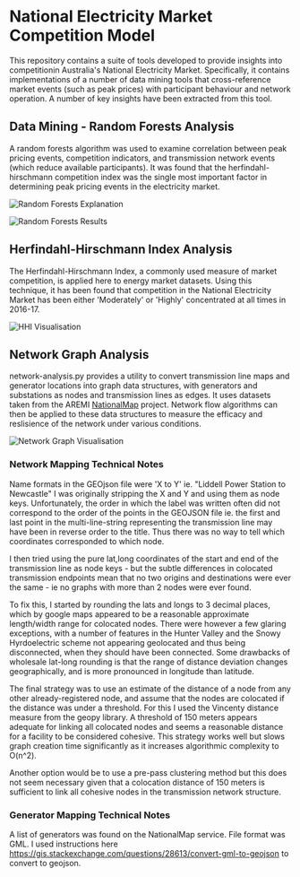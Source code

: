 # National Electricity Market Competition Model
This repository contains a suite of tools developed to provide insights into competitionin Australia's National Electricity Market. Specifically, it contains implementations of a number of data mining tools that cross-reference market events (such as peak prices) with participant behaviour and network operation. A number of key insights have been extracted from this tool. 

## Data Mining - Random Forests Analysis
A random forests algorithm was used to examine correlation between peak pricing events, competition indicators, and transmission network events (which reduce available participants). It was found that the herfindahl-hirschmann competition index was the single most important factor in determining peak pricing events in the electricity market. 

![Random Forests Explanation](https://user-images.githubusercontent.com/7201209/51463523-b8941580-1da6-11e9-936f-1213262e6d41.png)

![Random Forests Results](https://user-images.githubusercontent.com/7201209/51463549-ca75b880-1da6-11e9-853f-342c89eea365.png)

## Herfindahl-Hirschmann Index Analysis
The Herfindahl-Hirschmann Index, a commonly used measure of market competition, is applied here to energy market datasets. Using this technique, it has been found that competition in the National Electricity Market has been either 'Moderately' or 'Highly' concentrated at all times in 2016-17. 

![HHI Visualisation](https://user-images.githubusercontent.com/7201209/51463488-a619dc00-1da6-11e9-88ff-19b6a0195a11.png)


## Network Graph Analysis
network-analysis.py provides a utility to convert transmission line maps and generator locations into graph data structures, with generators and substations as nodes and transmission lines as edges. It uses datasets taken from the AREMI [NationalMap](https://nationalmap.gov.au/renewables/) project. Network flow algorithms can then be applied to these data structures to measure the efficacy and reslisience of the network under various conditions.

![Network Graph Visualisation](https://user-images.githubusercontent.com/7201209/51463432-8aaed100-1da6-11e9-995a-e19c28562fb8.png)

### Network Mapping Technical Notes
Name formats in the GEOjson file were 'X to Y' ie. "Liddell Power Station to Newcastle"
I was originally stripping the X and Y and using them as node keys.
Unfortunately, the order in which the label was written often did not correspond to the order of the points in the GEOJSON file ie. the first and last point in the multi-line-string representing the transmission line may have been in reverse order to the title. Thus there was no way to tell which coordinates corresponded to which node.

I then tried using the pure lat,long coordinates of the start and end of the transmission line as node keys - but the subtle differences in colocated transmission endpoints mean that no two origins and destinations were ever the same - ie no graphs with more than 2 nodes were ever found.

To fix this, I started by rounding the lats and longs to 3 decimal places, which by google maps appeared to be a reasonable approximate length/width range for colocated nodes. There were however a few glaring exceptions, with a number of features in the Hunter Valley and the Snowy Hyrdoelectric scheme not appearing geolocated and thus being disconnected, when they should have been connected. Some drawbacks of wholesale lat-long rounding is that the range of distance deviation changes geographically, and is more pronounced in longitude than latitude. 

The final strategy was to use an estimate of the distance of a node from any other already-registered node, and assume that the nodes are colocated if the distance was under a threshold. For this I used the Vincenty distance measure from the geopy library. A threshold of 150 meters appears adequate for linking all colocated nodes and seems a reasonable distance for a facility to be considered cohesive. This strategy works well but slows graph creation time significantly as it increases algorithmic complexity to O(n^2). 

Another option would be to use a pre-pass clustering method but this does not seem necessary given that a colocation distance of 150 meters is sufficient to link all cohesive nodes in the transmission network structure. 

### Generator Mapping Technical Notes
A list of generators was found on the NationalMap service. File format was GML. I used instructions here https://gis.stackexchange.com/questions/28613/convert-gml-to-geojson to convert to geojson.